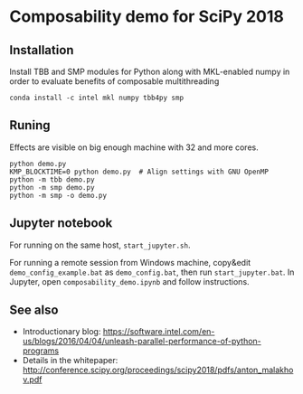 # Composability demo for SciPy 2018

## Installation
Install TBB and SMP modules for Python along with MKL-enabled numpy
in order to evaluate benefits of composable multithreading
```
conda install -c intel mkl numpy tbb4py smp
```

## Runing
Effects are visible on big enough machine with 32 and more cores.

```
python demo.py
KMP_BLOCKTIME=0 python demo.py  # Align settings with GNU OpenMP
python -m tbb demo.py
python -m smp demo.py
python -m smp -o demo.py
```

## Jupyter notebook
For running on the same host, `start_jupyter.sh`.

For running a remote session from Windows machine, copy&edit `demo_config_example.bat` as `demo_config.bat`,
then run `start_jupyter.bat`. In Jupyter, open `composability_demo.ipynb` and follow instructions.

## See also
- Introductionary blog: https://software.intel.com/en-us/blogs/2016/04/04/unleash-parallel-performance-of-python-programs
- Details in the whitepaper: http://conference.scipy.org/proceedings/scipy2018/pdfs/anton_malakhov.pdf
